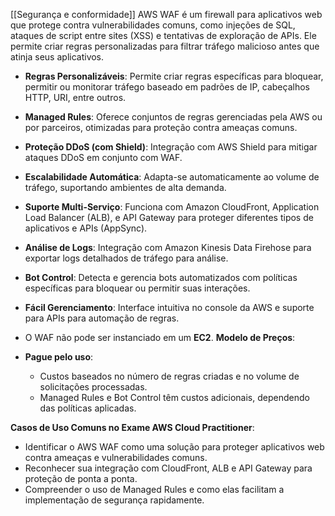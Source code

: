 [[Segurança e conformidade]]
AWS WAF é um firewall para aplicativos web que protege contra vulnerabilidades comuns, como injeções de SQL, ataques de script entre sites (XSS) e tentativas de exploração de APIs. Ele permite criar regras personalizadas para filtrar tráfego malicioso antes que atinja seus aplicativos.
- **Regras Personalizáveis**: Permite criar regras específicas para bloquear, permitir ou monitorar tráfego baseado em padrões de IP, cabeçalhos HTTP, URI, entre outros.
- **Managed Rules**: Oferece conjuntos de regras gerenciadas pela AWS ou por parceiros, otimizadas para proteção contra ameaças comuns.
- **Proteção DDoS (com Shield)**: Integração com AWS Shield para mitigar ataques DDoS em conjunto com WAF.
- **Escalabilidade Automática**: Adapta-se automaticamente ao volume de tráfego, suportando ambientes de alta demanda.
- **Suporte Multi-Serviço**: Funciona com Amazon CloudFront, Application Load Balancer (ALB), e API Gateway para proteger diferentes tipos de aplicativos e APIs (AppSync).
- **Análise de Logs**: Integração com Amazon Kinesis Data Firehose para exportar logs detalhados de tráfego para análise.
- **Bot Control**: Detecta e gerencia bots automatizados com políticas específicas para bloquear ou permitir suas interações.
- **Fácil Gerenciamento**: Interface intuitiva no console da AWS e suporte para APIs para automação de regras.
- O WAF não pode ser instanciado em um **EC2**. 
**Modelo de Preços**:

- **Pague pelo uso**:
    - Custos baseados no número de regras criadas e no volume de solicitações processadas.
    - Managed Rules e Bot Control têm custos adicionais, dependendo das políticas aplicadas.

**Casos de Uso Comuns no Exame AWS Cloud Practitioner**:

- Identificar o AWS WAF como uma solução para proteger aplicativos web contra ameaças e vulnerabilidades comuns.
- Reconhecer sua integração com CloudFront, ALB e API Gateway para proteção de ponta a ponta.
- Compreender o uso de Managed Rules e como elas facilitam a implementação de segurança rapidamente.
